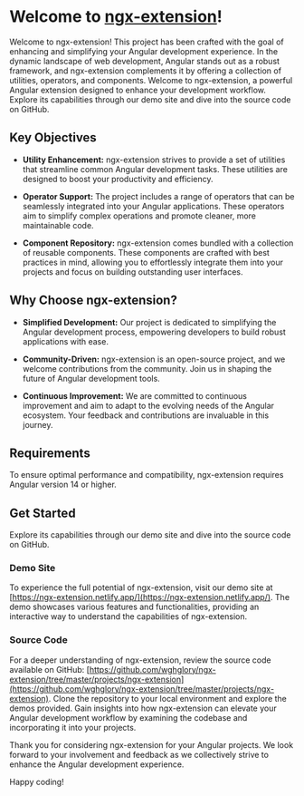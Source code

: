 # Welcome to [ngx-extension](https://ngx-extension.netlify.app/)!

Welcome to ngx-extension! This project has been crafted with the goal of enhancing and simplifying your Angular
development experience. In the dynamic landscape of web development, Angular stands out as a robust framework, and
ngx-extension complements it by offering a collection of utilities, operators, and components. Welcome to ngx-extension,
a powerful Angular extension designed to enhance your development workflow. Explore its capabilities through our demo
site and dive into the source code on GitHub.

## Key Objectives

- **Utility Enhancement:** ngx-extension strives to provide a set of utilities that streamline common Angular
  development tasks. These utilities are designed to boost your productivity and efficiency.

- **Operator Support:** The project includes a range of operators that can be seamlessly integrated into your Angular
  applications. These operators aim to simplify complex operations and promote cleaner, more maintainable code.

- **Component Repository:** ngx-extension comes bundled with a collection of reusable components. These components are
  crafted with best practices in mind, allowing you to effortlessly integrate them into your projects and focus on
  building outstanding user interfaces.

## Why Choose ngx-extension?

- **Simplified Development:** Our project is dedicated to simplifying the Angular development process, empowering
  developers to build robust applications with ease.

- **Community-Driven:** ngx-extension is an open-source project, and we welcome contributions from the community. Join
  us in shaping the future of Angular development tools.

- **Continuous Improvement:** We are committed to continuous improvement and aim to adapt to the evolving needs of the
  Angular ecosystem. Your feedback and contributions are invaluable in this journey.

## Requirements

To ensure optimal performance and compatibility, ngx-extension requires Angular version 14 or higher.

## Get Started

Explore its capabilities through our demo site and dive into the source code on GitHub.

### Demo Site

To experience the full potential of ngx-extension, visit our demo site at
[https://ngx-extension.netlify.app/](https://ngx-extension.netlify.app/). The demo showcases various features and
functionalities, providing an interactive way to understand the capabilities of ngx-extension.

### Source Code

For a deeper understanding of ngx-extension, review the source code available on GitHub:
[https://github.com/wghglory/ngx-extension/tree/master/projects/ngx-extension](https://github.com/wghglory/ngx-extension/tree/master/projects/ngx-extension).
Clone the repository to your local environment and explore the demos provided. Gain insights into how ngx-extension can
elevate your Angular development workflow by examining the codebase and incorporating it into your projects.

Thank you for considering ngx-extension for your Angular projects. We look forward to your involvement and feedback as
we collectively strive to enhance the Angular development experience.

Happy coding!
